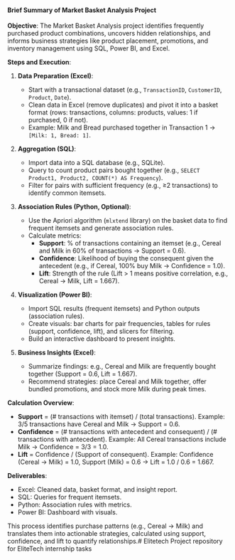 #### Brief Summary of Market Basket Analysis Project

**Objective**: The Market Basket Analysis project identifies frequently purchased product combinations, uncovers hidden relationships, and informs business strategies like product placement, promotions, and inventory management using SQL, Power BI, and Excel.

**Steps and Execution**:
1. **Data Preparation (Excel)**:
   - Start with a transactional dataset (e.g., `TransactionID`, `CustomerID`, `Product`, `Date`).
   - Clean data in Excel (remove duplicates) and pivot it into a basket format (rows: transactions, columns: products, values: 1 if purchased, 0 if not).
   - Example: Milk and Bread purchased together in Transaction 1 → `[Milk: 1, Bread: 1]`.

2. **Aggregation (SQL)**:
   - Import data into a SQL database (e.g., SQLite).
   - Query to count product pairs bought together (e.g., `SELECT Product1, Product2, COUNT(*) AS Frequency`).
   - Filter for pairs with sufficient frequency (e.g., ≥2 transactions) to identify common itemsets.

3. **Association Rules (Python, Optional)**:
   - Use the Apriori algorithm (`mlxtend` library) on the basket data to find frequent itemsets and generate association rules.
   - Calculate metrics:
     - **Support**: % of transactions containing an itemset (e.g., Cereal and Milk in 60% of transactions → Support = 0.6).
     - **Confidence**: Likelihood of buying the consequent given the antecedent (e.g., if Cereal, 100% buy Milk → Confidence = 1.0).
     - **Lift**: Strength of the rule (Lift > 1 means positive correlation, e.g., Cereal → Milk, Lift = 1.667).

4. **Visualization (Power BI)**:
   - Import SQL results (frequent itemsets) and Python outputs (association rules).
   - Create visuals: bar charts for pair frequencies, tables for rules (support, confidence, lift), and slicers for filtering.
   - Build an interactive dashboard to present insights.

5. **Business Insights (Excel)**:
   - Summarize findings: e.g., Cereal and Milk are frequently bought together (Support = 0.6, Lift = 1.667).
   - Recommend strategies: place Cereal and Milk together, offer bundled promotions, and stock more Milk during peak times.

**Calculation Overview**:
- **Support** = (# transactions with itemset) / (total transactions). Example: 3/5 transactions have Cereal and Milk → Support = 0.6.
- **Confidence** = (# transactions with antecedent and consequent) / (# transactions with antecedent). Example: All Cereal transactions include Milk → Confidence = 3/3 = 1.0.
- **Lift** = Confidence / (Support of consequent). Example: Confidence (Cereal → Milk) = 1.0, Support (Milk) = 0.6 → Lift = 1.0 / 0.6 = 1.667.

**Deliverables**:
- Excel: Cleaned data, basket format, and insight report.
- SQL: Queries for frequent itemsets.
- Python: Association rules with metrics.
- Power BI: Dashboard with visuals.

This process identifies purchase patterns (e.g., Cereal → Milk) and translates them into actionable strategies, calculated using support, confidence, and lift to quantify relationships.# Elitetech
Project repository for EliteTech internship tasks

